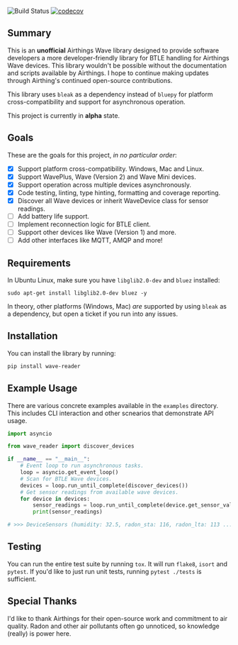 ![Build Status](https://github.com/ztroop/wave-reader/workflows/Build%20Status/badge.svg)
[![codecov](https://codecov.io/gh/ztroop/wave-reader/branch/master/graph/badge.svg?token=NG9H8YO1ID)](https://codecov.io/gh/ztroop/wave-reader)

## Summary

This is an **unofficial** Airthings Wave library designed to provide software developers
a more developer-friendly library for BTLE handling for Airthings Wave devices.
This library wouldn't be possible without the documentation and scripts available
by Airthings. I hope to continue making updates through Airthing's continued
open-source contributions.

This library uses `bleak` as a dependency instead of `bluepy` for platform
cross-compatibility and support for asynchronous operation.

This project is currently in **alpha** state.

## Goals

These are the goals for this project, _in no particular order_:

- [x] Support platform cross-compatibility. Windows, Mac and Linux.
- [x] Support WavePlus, Wave (Version 2) and Wave Mini devices.
- [x] Support operation across multiple devices asynchronously.
- [x] Code testing, linting, type hinting, formatting and coverage reporting.
- [x] Discover all Wave devices or inherit WaveDevice class for sensor readings.
- [ ] Add battery life support.
- [ ] Implement reconnection logic for BTLE client.
- [ ] Support other devices like Wave (Version 1) and more.
- [ ] Add other interfaces like MQTT, AMQP and more!

## Requirements

In Ubuntu Linux, make sure you have `libglib2.0-dev` and `bluez` installed:
```
sudo apt-get install libglib2.0-dev bluez -y
```
In theory, other platforms (Windows, Mac) _are_ supported by using `bleak` as a dependency, but open a ticket if you run into any issues.

## Installation

You can install the library by running:

```sh
pip install wave-reader
```

## Example Usage

There are various concrete examples available in the `examples` directory. This includes
CLI interaction and other scnearios that demonstrate API usage.

```python
import asyncio

from wave_reader import discover_devices

if __name__ == "__main__":
    # Event loop to run asynchronous tasks.
    loop = asyncio.get_event_loop()
    # Scan for BTLE Wave devices.
    devices = loop.run_until_complete(discover_devices())
    # Get sensor readings from available wave devices.
    for device in devices:
        sensor_readings = loop.run_until_complete(device.get_sensor_values())
        print(sensor_readings)

# >>> DeviceSensors (humidity: 32.5, radon_sta: 116, radon_lta: 113 ...
```

## Testing

You can run the entire test suite by running `tox`. It will run `flake8`, `isort` and `pytest`.
If you'd like to just run unit tests, running `pytest ./tests` is sufficient.

## Special Thanks

I'd like to thank Airthings for their open-source work and commitment to air quality.
Radon and other air pollutants often go unnoticed, so knowledge (really) is power here.
